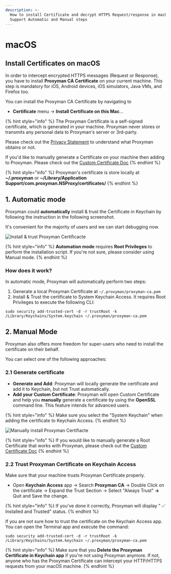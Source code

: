 ```yaml
---
description: >-
  How to install Certificate and decrypt HTTPS Request/response in macOS device.
  Support Automatic and Manual steps
---
```


# macOS

## Install Certificates on macOS

In order to intercept encrypted HTTPS messages (Request or Response), you have to install **Proxyman CA Certificate** on your current machine. This step is mandatory for iOS, Android devices, iOS simulators, Java VMs, and Firefox too.

You can install the Proxyman CA Certificate by navigating to

* **Certificate** menu -> **Install Certificate on this Mac**...

{% hint style="info" %}
The Proxyman Certificate is a self-signed certificate, which is generated in your machine. Proxyman never stores or transmits any personal data to Proxyman's server or 3rd-party.

Please check out the [Privacy Statement](https://proxyman.io/privacy) to understand what Proxyman obtains or not.

If you'd like to manually generate a Certificate on your machine then adding to Proxyman. Please check out the [Custom Certificate Doc](../advanced-features/custom-certificates.md#6-how-to-generate-self-signed-certificates-for-custom-root-certificate-that-comply-with-new-apples-security-requirements)
{% endhint %}

{% hint style="info" %}
Proxyman's certificate is store locally at **\~/.proxyman** or **\~/Library/Application Support/com.proxyman.NSProxy/certificates/**
{% endhint %}

## 1. Automatic mode

Proxyman could **automatically** install & trust the Certificate in Keychain by following the instruction in the following screenshot.&#x20;

It's convenient for the majority of users and we can start debugging now.

![Install & trust Proxyman Certificacte](../.gitbook/assets/proxyman\_install\_ca\_certificate.jpg)

{% hint style="info" %}
**Automation mode** requires **Root Privileges** to perform the installation script. If you're not sure, please consider using Manual mode.
{% endhint %}

### How does it work?

In automatic mode, Proxyman will automatically perform two steps:

1. Generate a local Proxyman Certificate at `~/.proxyman/proxyman-ca.pem`
2. Install & Trust the certificate to System Keychain Access. It requires Root Privileges to execute the following CLI:&#x20;

`sudo security add-trusted-cert -d -r trustRoot -k /Library/Keychains/System.keychain ~/.proxyman/proxyman-ca.pem`

## 2. Manual Mode

Proxyman also offers more freedom for super-users who need to install the certificate on their behalf.&#x20;

You can select one of the following approaches:

### 2.1 Generate certificate

* **Generate and Add**: Proxyman will locally generate the certificate and add it to Keychain, but not Trust automatically.
* **Add your Custom Certificate**: Proxyman will open Custom Certificate and help you **manually** generate a certificate by using the **OpenSSL** command line. This feature intends for advanced users.

{% hint style="info" %}
Make sure you select the "System Keychain" when adding the certificate to Keychain Access.
{% endhint %}

![Manually install Proxyman Certifiacte](../.gitbook/assets/proxyman\_install\_manual.jpeg)

{% hint style="info" %}
If you would like to manually generate a Root Certificate that works with Proxyman, please check out the [Custom Certificate Doc](../advanced-features/custom-certificates.md#6-how-to-generate-self-signed-certificates-for-custom-root-certificate-that-comply-with-new-apples-security-requirements)
{% endhint %}

### 2.2 Trust Proxyman Certificate on Keychain Access

Make sure that your machine trusts Proxyman Certificate properly.&#x20;

* Open **Keychain Access** app -> Search **Proxyman CA** -> Double Click on the certificate -> Expand the Trust Section -> Select "Always Trust" **->** Quit and Save the change.

{% hint style="info" %}
If you've done it correctly, Proxyman will display " ✅ Installed and Trusted" status.
{% endhint %}

If you are not sure how to trust the certificate on the Keychain Access app. You can open the Terminal app and execute the command:

`sudo security add-trusted-cert -d -r trustRoot -k /Library/Keychains/System.keychain ~/.proxyman/proxyman-ca.pem`

{% hint style="info" %}
Make sure that you **Delete the Proxyman Certificate in Keychain app** if you're not using Proxyman anymore. If not, anyone who has the Proxyman Certificate can intercept your HTTP/HTTPS requests from your macOS machine.
{% endhint %}
